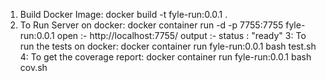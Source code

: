 1. Build Docker Image:
    docker build -t fyle-run:0.0.1 .  
2. To Run Server on docker:
     docker container run -d -p 7755:7755 fyle-run:0.0.1
     open :- http://localhost:7755/
     output :- status : "ready"
3: To run the tests on docker:
     docker container run fyle-run:0.0.1 bash test.sh   
4: To get the coverage report:
     docker container run fyle-run:0.0.1 bash cov.sh    